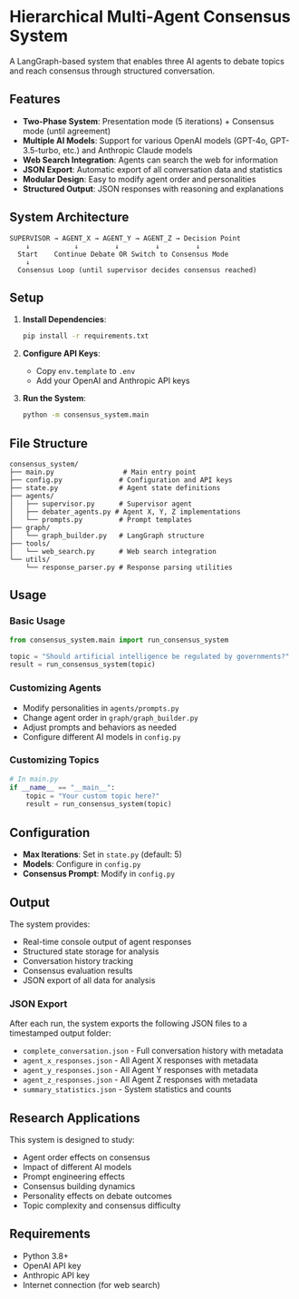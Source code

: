 # Hierarchical Multi-Agent Consensus System

A LangGraph-based system that enables three AI agents to debate topics and reach consensus through structured conversation.

## Features

- **Two-Phase System**: Presentation mode (5 iterations) + Consensus mode (until agreement)
- **Multiple AI Models**: Support for various OpenAI models (GPT-4o, GPT-3.5-turbo, etc.) and Anthropic Claude models
- **Web Search Integration**: Agents can search the web for information
- **JSON Export**: Automatic export of all conversation data and statistics
- **Modular Design**: Easy to modify agent order and personalities
- **Structured Output**: JSON responses with reasoning and explanations

## System Architecture

```
SUPERVISOR → AGENT_X → AGENT_Y → AGENT_Z → Decision Point
    ↓           ↓         ↓         ↓         ↓
  Start    Continue Debate OR Switch to Consensus Mode
    ↓
  Consensus Loop (until supervisor decides consensus reached)
```

## Setup

1. **Install Dependencies**:
   ```bash
   pip install -r requirements.txt
   ```

2. **Configure API Keys**:
   - Copy `env.template` to `.env`
   - Add your OpenAI and Anthropic API keys

3. **Run the System**:
   ```bash
   python -m consensus_system.main
   ```

## File Structure

```
consensus_system/
├── main.py                 # Main entry point
├── config.py              # Configuration and API keys
├── state.py               # Agent state definitions
├── agents/
│   ├── supervisor.py      # Supervisor agent
│   ├── debater_agents.py # Agent X, Y, Z implementations
│   └── prompts.py         # Prompt templates
├── graph/
│   └── graph_builder.py   # LangGraph structure
├── tools/
│   └── web_search.py      # Web search integration
└── utils/
    └── response_parser.py # Response parsing utilities
```

## Usage

### Basic Usage
```python
from consensus_system.main import run_consensus_system

topic = "Should artificial intelligence be regulated by governments?"
result = run_consensus_system(topic)
```

### Customizing Agents
- Modify personalities in `agents/prompts.py`
- Change agent order in `graph/graph_builder.py`
- Adjust prompts and behaviors as needed
- Configure different AI models in `config.py`

### Customizing Topics
```python
# In main.py
if __name__ == "__main__":
    topic = "Your custom topic here?"
    result = run_consensus_system(topic)
```

## Configuration

- **Max Iterations**: Set in `state.py` (default: 5)
- **Models**: Configure in `config.py`
- **Consensus Prompt**: Modify in `config.py`

## Output

The system provides:
- Real-time console output of agent responses
- Structured state storage for analysis
- Conversation history tracking
- Consensus evaluation results
- JSON export of all data for analysis

### JSON Export

After each run, the system exports the following JSON files to a timestamped output folder:
- `complete_conversation.json` - Full conversation history with metadata
- `agent_x_responses.json` - All Agent X responses with metadata
- `agent_y_responses.json` - All Agent Y responses with metadata
- `agent_z_responses.json` - All Agent Z responses with metadata
- `summary_statistics.json` - System statistics and counts

## Research Applications

This system is designed to study:
- Agent order effects on consensus
- Impact of different AI models
- Prompt engineering effects
- Consensus building dynamics
- Personality effects on debate outcomes
- Topic complexity and consensus difficulty

## Requirements

- Python 3.8+
- OpenAI API key
- Anthropic API key
- Internet connection (for web search)
